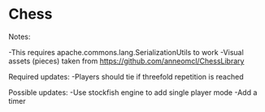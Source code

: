 # Chess

Notes: 

-This requires apache.commons.lang.SerializationUtils to work
-Visual assets (pieces) taken from https://github.com/anneomcl/ChessLibrary

Required updates:
-Players should tie if threefold repetition is reached

Possible updates:
-Use stockfish engine to add single player mode
-Add a timer
